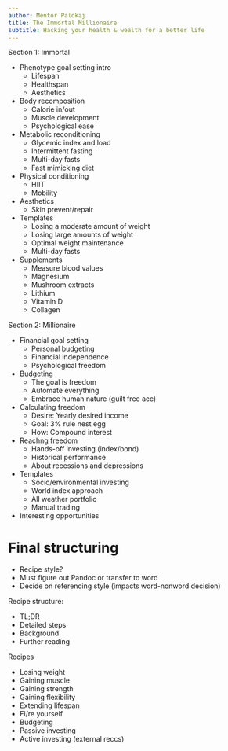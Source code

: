 ```yaml
---
author: Mentor Palokaj
title: The Immortal Millionaire
subtitle: Hacking your health & wealth for a better life
---
```


Section 1: Immortal

- Phenotype goal setting intro
	- Lifespan
	- Healthspan
	- Aesthetics
- Body recomposition
	- Calorie in/out
	- Muscle development
	- Psychological ease
- Metabolic reconditioning
	- Glycemic index and load
	- Intermittent fasting
	- Multi-day fasts
	- Fast mimicking diet
- Physical conditioning
	- HIIT
	- Mobility
- Aesthetics
	- Skin prevent/repair
- Templates
	- Losing a moderate amount of weight
	- Losing large amounts of weight
	- Optimal weight maintenance
	- Multi-day fasts
- Supplements
	- Measure blood values
	- Magnesium
	- Mushroom extracts
	- Lithium
	- Vitamin D
	- Collagen

Section 2: Millionaire

- Financial goal setting
	- Personal budgeting
	- Financial independence
	- Psychological freedom
- Budgeting
	- The goal is freedom
	- Automate everything
	- Embrace human nature (guilt free acc)
- Calculating freedom
	- Desire: Yearly desired income
	- Goal: 3% rule nest egg
	- How: Compound interest
- Reachng freedom
	- Hands-off investing (index/bond)
	- Historical performance
	- About recessions and depressions
- Templates
	- Socio/environmental investing
	- World index approach
	- All weather portfolio
	- Manual trading
- Interesting opportunities

# Final structuring

- Recipe style?
- Must figure out Pandoc or transfer to word
- Decide on referencing style (impacts word-nonword decision)

Recipe structure:

- TL;DR
- Detailed steps
- Background
- Further reading

Recipes
- Losing weight
- Gaining muscle
- Gaining strength
- Gaining flexibility
- Extending lifespan
- Fi/re yourself
- Budgeting
- Passive investing
- Active investing (external reccs)